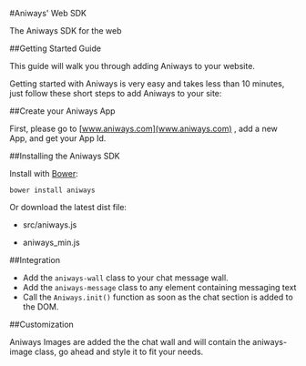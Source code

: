 #Aniways' Web SDK

The Aniways SDK for the web  
    
##Getting Started Guide


This guide will walk you through adding Aniways to your website.  
  
Getting started with Aniways is very easy and takes less than 10 minutes, just follow these short steps to add Aniways to your site:

##Create your Aniways App  

First, please go to [www.aniways.com](www.aniways.com) , add a new App, and get your App Id.


##Installing the Aniways SDK  


Install with [Bower](www.bower.io):  

	bower install aniways

Or download the latest dist file:  
  
* src/aniways.js  

* aniways_min.js

##Integration

* Add the `aniways-wall` class to your chat message wall.
* Add the `aniways-message` class to any element containing messaging text
* Call the `Aniways.init()` function as soon as the chat section is added to the DOM.

##Customization

Aniways Images are added the the chat wall and will contain the aniways-image class, go ahead and style it to fit your needs.

